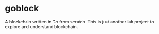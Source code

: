 # goblock
A blockchain written in Go from scratch. This is just another lab project to explore and understand blockchain.
